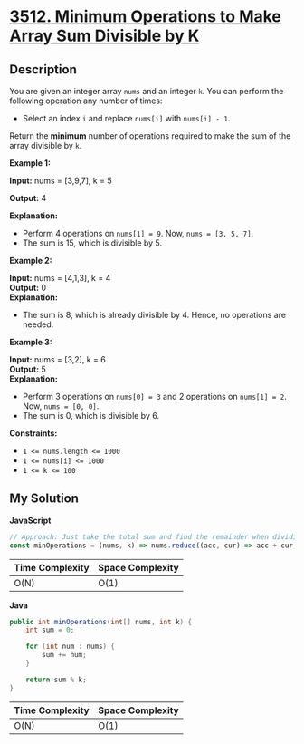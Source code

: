 # [3512. Minimum Operations to Make Array Sum Divisible by K](https://leetcode.com/problems/minimum-operations-to-make-array-sum-divisible-by-k)

## Description

You are given an integer array `nums` and an integer `k`. You can perform the following operation any number of times:

- Select an index `i` and replace `nums[i]` with `nums[i] - 1`.

Return the **minimum** number of operations required to make the sum of the array divisible by `k`.

**Example 1:**

**Input:** nums = \[3,9,7\], k = 5

**Output:** 4

**Explanation:**

- Perform 4 operations on `nums[1] = 9`. Now, `nums = [3, 5, 7]`.
- The sum is 15, which is divisible by 5.

**Example 2:**

**Input:** nums = \[4,1,3\], k = 4  
**Output:** 0  
**Explanation:**

- The sum is 8, which is already divisible by 4. Hence, no operations are needed.

**Example 3:**

**Input:** nums = \[3,2\], k = 6  
**Output:** 5  
**Explanation:**

- Perform 3 operations on `nums[0] = 3` and 2 operations on `nums[1] = 2`. Now, `nums = [0, 0]`.
- The sum is 0, which is divisible by 6.

**Constraints:**

- `1 <= nums.length <= 1000`
- `1 <= nums[i] <= 1000`
- `1 <= k <= 100`

## My Solution

**JavaScript**

```js
// Approach: Just take the total sum and find the remainder when dividing it by k.
const minOperations = (nums, k) => nums.reduce((acc, cur) => acc + cur, 0) % k;
```

| Time Complexity | Space Complexity |
| --------------- | ---------------- |
| O(N)            | O(1)             |

**Java**

```java
public int minOperations(int[] nums, int k) {
    int sum = 0;

    for (int num : nums) {
        sum += num;
    }

    return sum % k;
}
```

| Time Complexity | Space Complexity |
| --------------- | ---------------- |
| O(N)            | O(1)             |
